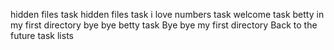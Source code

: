 hidden files task
hidden files task
i love numbers task
welcome task
betty in my first directory
bye bye betty task
Bye bye my first directory
Back to the future task
lists

